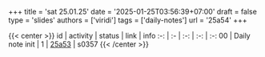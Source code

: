 +++
title = 'sat 25.01.25'
date = '2025-01-25T03:56:39+07:00'
draft = false
type = 'slides'
authors = ['viridi']
tags = ['daily-notes']
url = '25a54'
+++

{{< center >}}
id | activity | status | link | info
:-: | :- | :-: | :-: | :-:
00 | Daily note init     | 1 | [25a53](/rusn/25a53) | s0357
{{< /center >}}

